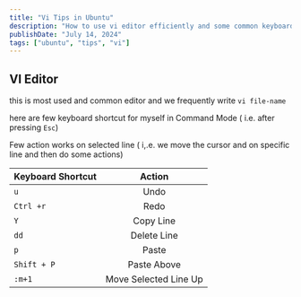 ```yaml
---
title: "Vi Tips in Ubuntu"
description: "How to use vi editor efficiently and some common keyboard shortcuts"
publishDate: "July 14, 2024"
tags: ["ubuntu", "tips", "vi"]
---
```


## VI Editor

this is most used and common editor and we frequently write `vi file-name`

here are few keyboard shortcut for myself in Command Mode ( i.e. after pressing `Esc`)

Few action works on selected line ( i,.e. we move the cursor and on specific line and then do some actions)

| Keyboard Shortcut    | Action   |
| :------------------- | :------: |
| `u` |  Undo |
| `Ctrl +r` |  Redo |
| `Y` |  Copy Line |
| `dd` | Delete Line |
| `p` | Paste |
| `Shift + P` | Paste Above |
| `:m+1` | Move Selected Line Up |
